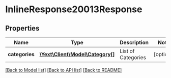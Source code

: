# InlineResponse20013Response

## Properties
Name | Type | Description | Notes
------------ | ------------- | ------------- | -------------
**categories** | [**\Yext\Client\Model\Category[]**](Category.md) | List of Categories | [optional] 

[[Back to Model list]](../README.md#documentation-for-models) [[Back to API list]](../README.md#documentation-for-api-endpoints) [[Back to README]](../README.md)


